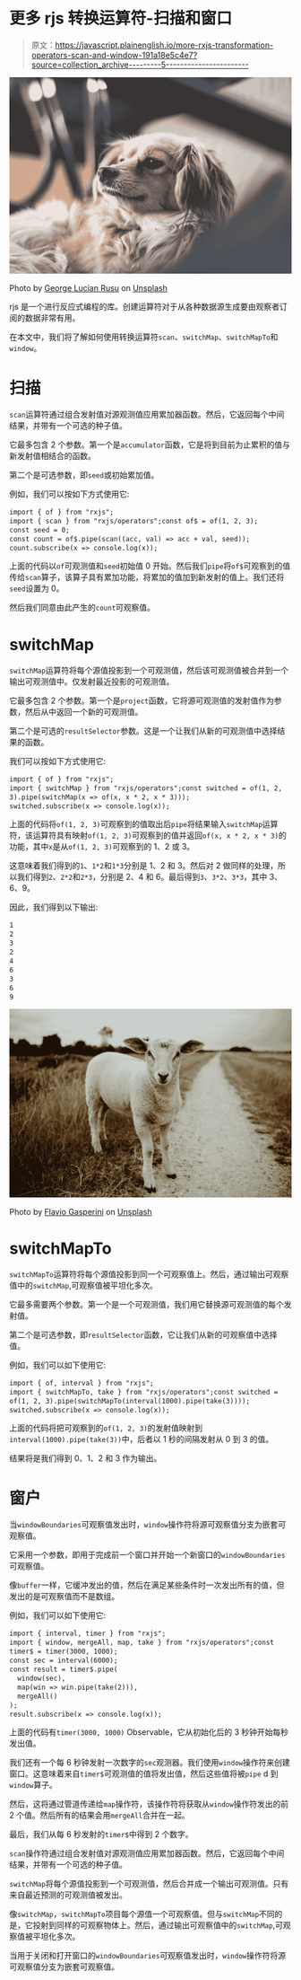 # 更多 rjs 转换运算符-扫描和窗口

> 原文：<https://javascript.plainenglish.io/more-rxjs-transformation-operators-scan-and-window-191a18e5c4e7?source=collection_archive---------5----------------------->

![](img/c47f4ac9a97291b4d3669c9a722faa99.png)

Photo by [George Lucian Rusu](https://unsplash.com/@rgeorgelucian?utm_source=medium&utm_medium=referral) on [Unsplash](https://unsplash.com?utm_source=medium&utm_medium=referral)

rjs 是一个进行反应式编程的库。创建运算符对于从各种数据源生成要由观察者订阅的数据非常有用。

在本文中，我们将了解如何使用转换运算符`scan`、`switchMap`、`switchMapTo`和`window`。

# 扫描

`scan`运算符通过组合发射值对源观测值应用累加器函数。然后，它返回每个中间结果，并带有一个可选的种子值。

它最多包含 2 个参数。第一个是`accumulator`函数，它是将到目前为止累积的值与新发射值相结合的函数。

第二个是可选参数，即`seed`或初始累加值。

例如，我们可以按如下方式使用它:

```
import { of } from "rxjs";
import { scan } from "rxjs/operators";const of$ = of(1, 2, 3);
const seed = 0;
const count = of$.pipe(scan((acc, val) => acc + val, seed));
count.subscribe(x => console.log(x));
```

上面的代码以`of`可观测值和`seed`初始值 0 开始。然后我们`pipe`将`of$`可观察到的值传给`scan`算子，该算子具有累加功能，将累加的值加到新发射的值上。我们还将`seed`设置为 0。

然后我们同意由此产生的`count`可观察值。

# switchMap

`switchMap`运算符将每个源值投影到一个可观测值，然后该可观测值被合并到一个输出可观测值中。仅发射最近投影的可观测值。

它最多包含 2 个参数。第一个是`project`函数，它将源可观测值的发射值作为参数，然后从中返回一个新的可观测值。

第二个是可选的`resultSelector`参数。这是一个让我们从新的可观测值中选择结果的函数。

我们可以按如下方式使用它:

```
import { of } from "rxjs";
import { switchMap } from "rxjs/operators";const switched = of(1, 2, 3).pipe(switchMap(x => of(x, x * 2, x * 3)));
switched.subscribe(x => console.log(x));
```

上面的代码将`of(1, 2, 3)`可观察到的值取出后`pipe`将结果输入`switchMap`运算符，该运算符具有映射`of(1, 2, 3)`可观察到的值并返回`of(x, x * 2, x * 3)`的功能，其中`x`是从`of(1, 2, 3)`可观察到的 1、2 或 3。

这意味着我们得到的`1`、`1*2`和`1*3`分别是 1、2 和 3。然后对 2 做同样的处理，所以我们得到`2`、`2*2`和`2*3`，分别是 2、4 和 6。最后得到`3`、`3*2`、`3*3`，其中 3、6、9。

因此，我们得到以下输出:

```
1
2
3
2
4
6
3
6
9
```

![](img/3ddd8f7eaadc05159fb458c355ea3c5d.png)

Photo by [Flavio Gasperini](https://unsplash.com/@flaviewxvx?utm_source=medium&utm_medium=referral) on [Unsplash](https://unsplash.com?utm_source=medium&utm_medium=referral)

# switchMapTo

`switchMapTo`运算符将每个源值投影到同一个可观察值上。然后，通过输出可观察值中的`switchMap`,可观察值被平坦化多次。

它最多需要两个参数。第一个是一个可观测值，我们用它替换源可观测值的每个发射值。

第二个是可选参数，即`resultSelector`函数，它让我们从新的可观察值中选择值。

例如，我们可以如下使用它:

```
import { of, interval } from "rxjs";
import { switchMapTo, take } from "rxjs/operators";const switched = of(1, 2, 3).pipe(switchMapTo(interval(1000).pipe(take(3))));
switched.subscribe(x => console.log(x));
```

上面的代码将把可观察到的`of(1, 2, 3)`的发射值映射到`interval(1000).pipe(take(3))`中，后者以 1 秒的间隔发射从 0 到 3 的值。

结果将是我们得到 0、1、2 和 3 作为输出。

# 窗户

当`windowBoundaries`可观察值发出时，`window`操作符将源可观察值分支为嵌套可观察值。

它采用一个参数，即用于完成前一个窗口并开始一个新窗口的`windowBoundaries`可观察值。

像`buffer`一样，它缓冲发出的值，然后在满足某些条件时一次发出所有的值，但发出的是可观察值而不是数组。

例如，我们可以如下使用它:

```
import { interval, timer } from "rxjs";
import { window, mergeAll, map, take } from "rxjs/operators";const timer$ = timer(3000, 1000);
const sec = interval(6000);
const result = timer$.pipe(
  window(sec),
  map(win => win.pipe(take(2))),
  mergeAll()
);
result.subscribe(x => console.log(x));
```

上面的代码有`timer(3000, 1000)` Observable，它从初始化后的 3 秒钟开始每秒发出值。

我们还有一个每 6 秒钟发射一次数字的`sec`观测器。我们使用`window`操作符来创建窗口。这意味着来自`timer$`可观测值的值将发出值，然后这些值将被`pipe` d 到`window`算子。

然后，这将通过管道传递给`map`操作符，该操作符将获取从`window`操作符发出的前 2 个值。然后所有的结果会用`mergeAll`合并在一起。

最后，我们从每 6 秒发射的`timer$`中得到 2 个数字。

`scan`操作符通过组合发射值对源观测值应用累加器函数。然后，它返回每个中间结果，并带有一个可选的种子值。

`switchMap`将每个源值投影到一个可观测值，然后合并成一个输出可观测值。只有来自最近预测的可观测值被发出。

像`switchMap`，`switchMapTo`项目每个源值一个可观察值。但与`switchMap`不同的是，它投射到同样的可观察物体上。然后，通过输出可观察值中的`switchMap`,可观察值被平坦化多次。

当用于关闭和打开窗口的`windowBoundaries`可观察值发出时，`window`操作符将源可观察值分支为嵌套可观察值。